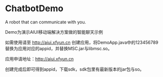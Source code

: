 # ChatbotDemo
A robot that can communicate with you.

Demo为演示AIUI移动端解决方案做的智能聊天示例

如需使用请至 http://aiui.xfyun.cn 创建应用，将DemoApp.java中的123456789替换为应用对应的appid，并替换MSC.jar与libmsc.so。

应用申请地址：http://aiui.xfyun.cn

创建完成后即可得到appid，下载sdk，sdk包里有最新版本的jar包与so。
